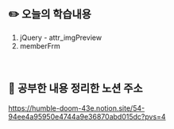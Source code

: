 ## :pencil2:  오늘의 학습내용
1. jQuery - attr_imgPreview
2. memberFrm
 <br>

## :memo:  공부한 내용 정리한 노션 주소
<https://humble-doom-43e.notion.site/54-94ee4a95950e4744a9e36870abd015dc?pvs=4>
